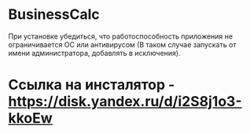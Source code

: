 # BusinessCalc

При установке убедиться, что работоспособность приложения не ограничивается ОС или антивирусом (В таком случае запускать от имени администратора, добавлять в исключения).

# Ссылка на инсталятор - https://disk.yandex.ru/d/i2S8j1o3-kkoEw
